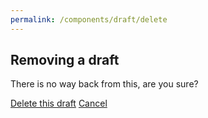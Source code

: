 ```yaml
---
permalink: /components/draft/delete
---
```

<!-- Start of /components/draft/delete -->
<div class="container">
<div class="row">
<div class="col-md-6 offset-md-3 mt-2 text-center">
<h2 id='remove-draft-title'>Removing a draft</h2>
<p>There is no way back from this, are you sure?</p>
<p>
<a href="#drafts" class="btn btn-danger mt-2" id="nuke" tabindex="1">Delete this draft</a>
<a href="#drafts" class="btn btn-outline-primary mt-2" id="no-nuke">Cancel</a>
</p>
</div>
</div>
</div>
<!-- End of /components/draft/delete -->
